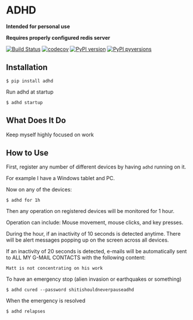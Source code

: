 # ADHD

**Intended for personal use**

**Requires properly configured redis server**


[![Build Status](https://travis-ci.org/Madoshakalaka/adhd.svg)](https://travis-ci.org/Madoshakalaka/adhd)
[![codecov](https://codecov.io/gh/Madoshakalaka/adhd/branch/master/graph/badge.svg)](https://codecov.io/gh/Madoshakalaka/adhd)
[![PyPI version](https://badge.fury.io/py/adhd.svg)](https://badge.fury.io/py/adhd)
[![PyPI pyversions](https://img.shields.io/pypi/pyversions/adhd.svg)](https://pypi.python.org/pypi/adhd/)


## Installation

`$ pip install adhd`

Run adhd at startup

`$ adhd startup`

## What Does It Do

<!--![some show case picture](https://raw.githubusercontent.com/Madoshakalaka/adhd/master/readme_assets/showcasePicture.png)-->

Keep myself highly focused on work



## How to Use

First, register any number of different devices by having `adhd` running on it.

For example I have a Windows tablet and PC.

Now on any of the devices:

`$ adhd for 1h`

Then any operation on registered devices will be monitored for 1 hour.

Operation can include: Mouse movement, mouse clicks, and key presses.

During the hour, if an inactivity of 10 seconds is detected anytime. There will be alert messages popping up on the 
screen across all devices.

If an inactivity of 20 seconds is detected, e-mails will be automatically sent to ALL MY G-MAIL CONTACTS with the 
following content:

```
Matt is not concentrating on his work
```

To have an emergency stop (alien invasion or earthquakes or something)

`$ adhd cured --password shitishouldneverpauseadhd`

When the emergency is resolved

`$ adhd relapses`


